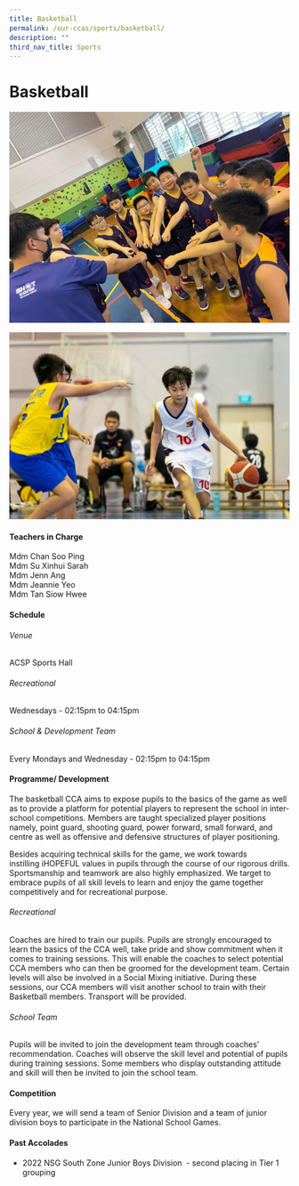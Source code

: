 ```yaml
---
title: Basketball
permalink: /our-ccas/sports/basketball/
description: ""
third_nav_title: Sports
---
```

# **Basketball**

![](/images/basketball%202.jpg)

![](/images/basketball%204.jpg)

#### **Teachers in Charge**

Mdm Chan Soo Ping <br> Mdm Su Xinhui Sarah <br> Mdm Jenn Ang
 <br> Mdm Jeannie Yeo <br> Mdm Tan Siow Hwee <br> 

#### **Schedule**

###### Venue <br>
ACSP Sports Hall

###### Recreational <br>
Wednesdays - 02:15pm to 04:15pm

###### School  &amp; Development Team <br>
Every Mondays and Wednesday - 02:15pm to 04:15pm <br>

#### **Programme/ Development**

The basketball CCA aims to expose pupils to the basics of the game as well as to provide a platform for potential players to represent the school in inter-school competitions. Members are taught specialized player positions namely, point guard, shooting guard, power forward, small forward, and centre as well as offensive and defensive structures of player positioning.

Besides acquiring technical skills for the game, we work towards instilling&nbsp;iHOPEFUL values in pupils through the course of our rigorous drills. Sportsmanship and teamwork are also highly emphasized. We target to embrace pupils of all skill levels to learn and enjoy the game together competitively and for recreational purpose.

###### Recreational

Coaches are hired to train our pupils. Pupils are strongly encouraged to learn the basics of the CCA well, take pride and show commitment when it comes to training sessions. This will enable the coaches to select potential CCA members who can then be groomed for the development team.&nbsp;Certain levels will also be involved in a Social Mixing initiative. During these sessions, our CCA members will visit another school to train with their Basketball members. Transport will be provided.

###### School Team

Pupils will be invited to join the development team through coaches’ recommendation. Coaches will observe the skill level and potential of pupils during training sessions. Some members who display outstanding attitude and skill will then be invited to join the school team.

	
#### **Competition**

Every year, we will send a team of Senior Division and a team of junior division boys to participate in the National School Games.

#### **Past Accolades**

* 2022 NSG South Zone Junior Boys Division&nbsp; - second placing in Tier 1 grouping